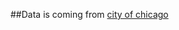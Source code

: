 ##Data is coming from [city of chicago](https://data.cityofchicago.org/Transportation/Towed-Vehicles/ygr5-vcbg)


